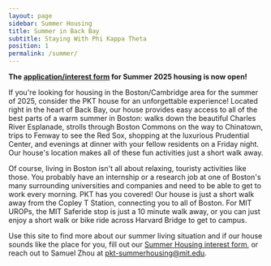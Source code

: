 ```yaml
---
layout: page
sidebar: Summer Housing
title: Summer in Back Bay
subtitle: Staying With Phi Kappa Theta
position: 1
permalink: /summer/
---
```


**The [application/interest form](https://forms.gle/mio1ocAamoW7wFPNA) for Summer 2025 housing is now open!**


If you're looking for housing in the Boston/Cambridge area for the summer of 2025, consider the PKT house for an unforgettable experience! Located right in the heart of Back Bay, our house provides easy access to all of the best parts of a warm summer in Boston: walks down the beautiful Charles River Esplanade, strolls through Boston Commons on the way to Chinatown, trips to Fenway to see the Red Sox, shopping at the luxurious Prudential Center, and evenings at dinner with your fellow residents on a Friday night. Our house's location makes all of these fun activities just a short walk away.

Of course, living in Boston isn't all about relaxing, touristy activities like those. You probably have an internship or a research job at one of Boston's many surrounding universities and companies and need to be able to get to work every morning. PKT has you covered! Our house is just a short walk away from the Copley T Station, connecting you to all of Boston. For MIT UROPs, the MIT Saferide stop is just a 10 minute walk away, or you can just enjoy a short walk or bike ride across Harvard Bridge to get to campus. 

Use this site to find more about our summer living situation and if our house sounds like the place for you, fill out our [Summer Housing interest form](https://forms.gle/mio1ocAamoW7wFPNA), or reach out to Samuel Zhou at pkt-summerhousing@mit.edu.
